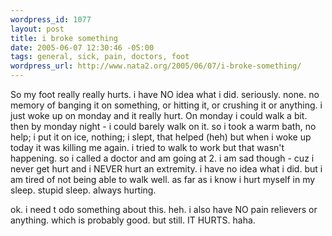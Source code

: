 ```yaml
--- 
wordpress_id: 1077
layout: post
title: i broke something
date: 2005-06-07 12:30:46 -05:00
tags: general, sick, pain, doctors, foot
wordpress_url: http://www.nata2.org/2005/06/07/i-broke-something/
---
```

So my foot really really hurts. i have NO idea what i did. seriously. none. no memory of banging it on something, or hitting it, or crushing it or anything. i just woke up on monday and it really hurt. On monday i could walk a bit. then by monday night - i could barely walk on it. so i took a warm bath, no help; i put it on ice, nothing; i slept, that helped (heh) but when i woke up today it was killing me again. i tried to walk to work but that wasn't happening. so i called a doctor and am going at 2. i am sad though - cuz i never get hurt and i NEVER hurt an extremity. i have no idea what i did. but i am tired of not being able to walk well. as far as i know i hurt myself in my sleep. stupid sleep. always hurting.  

ok. i need t odo something about this. heh. i also have NO pain relievers or anything. which is probably good. but still. IT HURTS. haha. 
